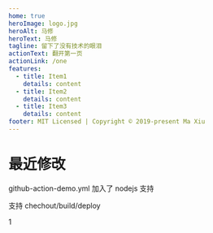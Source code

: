```yaml
---
home: true
heroImage: logo.jpg
heroAlt: 马修
heroText: 马修
tagline: 留下了没有技术的眼泪
actionText: 翻开第一页
actionLink: /one
features:
  - title: Item1
    details: content
  - title: Item2
    details: content
  - title: Item3
    details: content
footer: MIT Licensed | Copyright © 2019-present Ma Xiu
---
```


# 最近修改

github-action-demo.yml 加入了 nodejs 支持

支持 chechout/build/deploy

1
